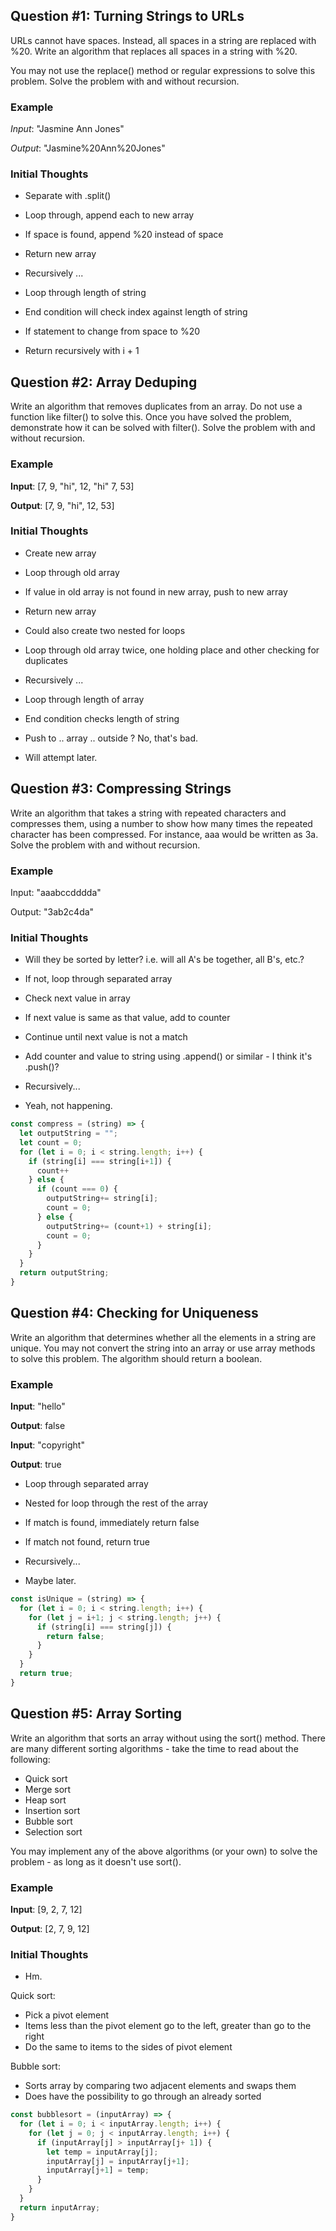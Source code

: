 ## Question #1: Turning Strings to URLs
URLs cannot have spaces. Instead, all spaces in a string are replaced with %20. Write an algorithm that replaces all spaces in a string with %20.

You may not use the replace() method or regular expressions to solve this problem. Solve the problem with and without recursion.

### Example

*Input*: "Jasmine Ann Jones"

*Output*: "Jasmine%20Ann%20Jones"

### Initial Thoughts

- Separate with .split()
- Loop through, append each to new array
- If space is found, append %20 instead of space
- Return new array

- Recursively ...
- Loop through length of string
- End condition will check index against length of string
- If statement to change from space to %20
- Return recursively with i + 1


## Question #2: Array Deduping

Write an algorithm that removes duplicates from an array. Do not use a function like filter() to solve this. Once you have solved the problem, demonstrate how it can be solved with filter(). Solve the problem with and without recursion.

### Example

**Input**: [7, 9, "hi", 12, "hi" 7, 53]

**Output**: [7, 9, "hi", 12, 53]

### Initial Thoughts

- Create new array
- Loop through old array
- If value in old array is not found in new array, push to new array
- Return new array

- Could also create two nested for loops
- Loop through old array twice, one holding place and other checking for duplicates


- Recursively ...
- Loop through length of array
- End condition checks length of string
- Push to .. array .. outside ? No, that's bad. 
- Will attempt later.



## Question #3: Compressing Strings

Write an algorithm that takes a string with repeated characters and compresses them, using a number to show how many times the repeated character has been compressed. For instance, aaa would be written as 3a. Solve the problem with and without recursion.

### Example

Input: "aaabccdddda"

Output: "3ab2c4da"

### Initial Thoughts

- Will they be sorted by letter? i.e. will all A's be together, all B's, etc.?
- If not, loop through separated array
- Check next value in array
- If next value is same as that value, add to counter
- Continue until next value is not a match
- Add counter and value to string using .append() or similar - I think it's .push()?

- Recursively...
- Yeah, not happening.

```javascript
const compress = (string) => {
  let outputString = "";
  let count = 0;
  for (let i = 0; i < string.length; i++) {
    if (string[i] === string[i+1]) {
      count++
    } else {
      if (count === 0) {
        outputString+= string[i];
        count = 0;
      } else {
        outputString+= (count+1) + string[i];
        count = 0;
      }
    }
  }
  return outputString;
}
```


## Question #4: Checking for Uniqueness

Write an algorithm that determines whether all the elements in a string are unique. You may not convert the string into an array or use array methods to solve this problem. The algorithm should return a boolean.

### Example

**Input**: "hello"

**Output**: false

**Input**: "copyright"

**Output**: true

- Loop through separated array
- Nested for loop through the rest of the array
- If match is found, immediately return false
- If match not found, return true

- Recursively...
- Maybe later.


```javascript
const isUnique = (string) => {
  for (let i = 0; i < string.length; i++) {
    for (let j = i+1; j < string.length; j++) {
      if (string[i] === string[j]) {
        return false;
      }
    }
  }
  return true;
}
```


## Question #5: Array Sorting

Write an algorithm that sorts an array without using the sort() method. There are many different sorting algorithms - take the time to read about the following:

- Quick sort
- Merge sort
- Heap sort
- Insertion sort
- Bubble sort
- Selection sort

You may implement any of the above algorithms (or your own) to solve the problem - as long as it doesn't use sort().

### Example

**Input**: [9, 2, 7, 12]

**Output**: [2, 7, 9, 12]

### Initial Thoughts

- Hm.

Quick sort: 

- Pick a pivot element
- Items less than the pivot element go to the left, greater than go to the right
- Do the same to items to the sides of pivot element


Bubble sort:

- Sorts array by comparing two adjacent elements and swaps them
- Does have the possibility to go through an already sorted 

```javascript
const bubblesort = (inputArray) => {
  for (let i = 0; i < inputArray.length; i++) {
    for (let j = 0; j < inputArray.length; i++) {
      if (inputArray[j] > inputArray[j+ 1]) {
        let temp = inputArray[j];
        inputArray[j] = inputArray[j+1];
        inputArray[j+1] = temp;
      }
    }
  }
  return inputArray;
}
```